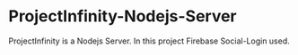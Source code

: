 # ProjectInfinity-Nodejs-Server
ProjectInfinity is a Nodejs Server. In this project  Firebase Social-Login  used.  
